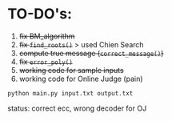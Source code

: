 # TO-DO's:
1. ~~fix BM_algorithm~~
2. ~~fix `find_roots()`~~ > used Chien Search
3. ~~compute true message (`correct_message()`)~~
4. ~~fix `error_poly()`~~
5. ~~working code for sample inputs~~
6. working code for Online Judge (pain)

`python main.py input.txt output.txt`

status:
correct ecc, wrong decoder for OJ